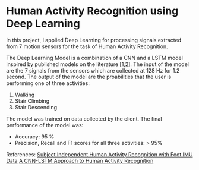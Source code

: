 # Human Activity Recognition using Deep Learning

In this project, I applied Deep Learning for processing signals extracted from 7 motion sensors for the task of Human Activity Recognition.

The Deep Learning Model is a combination of a CNN and a LSTM model inspired by published models on the literature [1,2]. The input of the model are the 7 signals from the sensors which are collected at 128 Hz for 1.2 second. The output of the model are the proabilities that the user is performing one of three activities:

1. Walking
2. Stair Climbing
3. Stair Descending

The model was trained on data collected by the client. The final performance of the model was:

- Accuracy: 95 %
- Precision, Recall and F1 scores for all three activities: > 95%

References:
[Subject Independent Human Activity Recognition with Foot IMU Data](https://ieeexplore.ieee.org/document/9066010)
[A CNN-LSTM Approach to Human Activity Recognition](https://ieeexplore.ieee.org/document/9065078)
